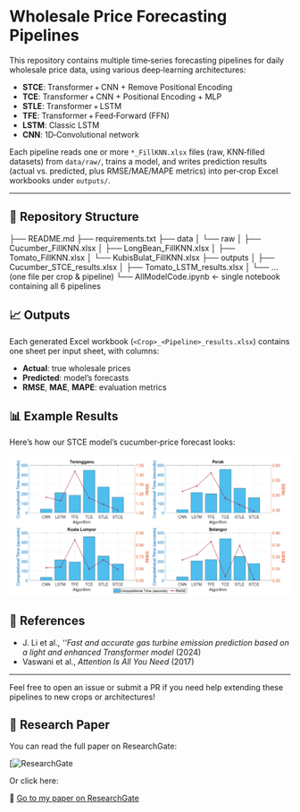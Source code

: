 # Wholesale Price Forecasting Pipelines

This repository contains multiple time‑series forecasting pipelines for daily wholesale price data, using various deep‑learning architectures:

- **STCE**: Transformer + CNN + Remove Positional Encoding 
- **TCE**: Transformer + CNN + Positional Encoding + MLP  
- **STLE**: Transformer + LSTM  
- **TFE**: Transformer + Feed‑Forward (FFN)  
- **LSTM**: Classic LSTM  
- **CNN**: 1D‑Convolutional network  

Each pipeline reads one or more `*_FillKNN.xlsx` files (raw, KNN‑filled datasets) from `data/raw/`, trains a model, and writes prediction results (actual vs. predicted, plus RMSE/MAE/MAPE metrics) into per‑crop Excel workbooks under `outputs/`.

---

## 📂 Repository Structure

├── README.md
├── requirements.txt
├── data
│ └── raw
│ ├── Cucumber_FillKNN.xlsx
│ ├── LongBean_FillKNN.xlsx
│ ├── Tomato_FillKNN.xlsx
│ └── KubisBulat_FillKNN.xlsx
├── outputs
│ ├── Cucumber_STCE_results.xlsx
│ ├── Tomato_LSTM_results.xlsx
│ └── … (one file per crop & pipeline)
└── AllModelCode.ipynb ← single notebook containing all 6 pipelines

## 📈 Outputs

Each generated Excel workbook (`<Crop>_<Pipeline>_results.xlsx`) contains one sheet per input sheet, with columns:

- **Actual**: true wholesale prices  
- **Predicted**: model’s forecasts  
- **RMSE**, **MAE**, **MAPE**: evaluation metrics  

## 📊 Example Results

Here’s how our STCE model’s cucumber‑price forecast looks:

![Comparison of time consume and RMSE of all the models](images/result.png)

## 🔗 References
-  J. Li et al., *‘‘Fast and accurate gas turbine emission prediction based on a light and enhanced Transformer model* (2024)
- Vaswani et al., *Attention Is All You Need* (2017)  



---

Feel free to open an issue or submit a PR if you need help extending these pipelines to new crops or architectures!
## 📑 Research Paper

You can read the full paper on ResearchGate:

[![ResearchGate](https://www.researchgate.net/publication/391554667_Computationally_Efficient_Single_Layer_Transformer_Convolutional_Encoder_for_Accurate_Price_Prediction_of_Agriculture_Commodities)

Or click here:

🔗 [Go to my paper on ResearchGate](https://www.researchgate.net/publication/391554667_Computationally_Efficient_Single_Layer_Transformer_Convolutional_Encoder_for_Accurate_Price_Prediction_of_Agriculture_Commodities)
